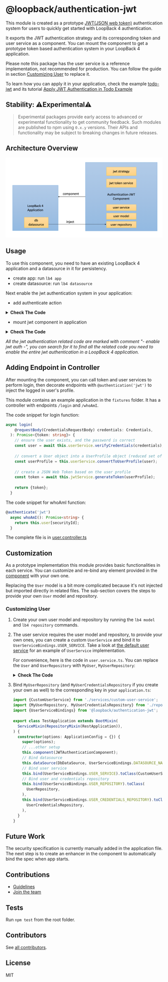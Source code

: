 # @loopback/authentication-jwt

This module is created as a prototype
[JWT(JSON web token)](https://github.com/auth0/node-jsonwebtoken#readme)
authentication system for users to quickly get started with LoopBack 4
authentication.

It exports the JWT authentication strategy and its corresponding token and user
service as a component. You can mount the component to get a prototype token
based authentication system in your LoopBack 4 application.

Please note this package has the user service is a reference implementation, not
recommended for production. You can follow the guide in section
[Customizing User](#customizing-user) to replace it.

To learn how you can apply it in your application, check the example
[todo-jwt](https://github.com/strongloop/loopback-next/tree/master/examples/todo-jwt)
and its tutorial
[Apply JWT Authentication in Todo Example](https://loopback.io/doc/en/lb4/Authentication-tutorial.html)

## Stability: ⚠️Experimental⚠️

> Experimental packages provide early access to advanced or experimental
> functionality to get community feedback. Such modules are published to npm
> using `0.x.y` versions. Their APIs and functionality may be subject to
> breaking changes in future releases.

## Architecture Overview

![authentication-jwt](authentication-jwt.png)

## Usage

To use this component, you need to have an existing LoopBack 4 application and a
datasource in it for persistency.

- create app: run `lb4 app`
- create datasource: run `lb4 datasource`

Next enable the jwt authentication system in your application:

- add authenticate action

<details>
<summary><strong>Check The Code</strong></summary>
<p>

```ts
import {
  AuthenticateFn,
  AuthenticationBindings,
  AUTHENTICATION_STRATEGY_NOT_FOUND,
  USER_PROFILE_NOT_FOUND,
} from '@loopback/authentication';
export class MySequence implements SequenceHandler {
  constructor(
    // - enable jwt auth -
    // inject the auth action
    @inject(AuthenticationBindings.AUTH_ACTION)
    protected authenticateRequest: AuthenticateFn,
  ) {}

  async handle(context: RequestContext) {
    try {
      const {request, response} = context;
      const route = this.findRoute(request);
      // - enable jwt auth -
      // call authentication action
      await this.authenticateRequest(request);

      const args = await this.parseParams(request, route);
      const result = await this.invoke(route, args);
      this.send(response, result);
    } catch (error) {
      // - enable jwt auth -
      // improve the error check
      if (
        error.code === AUTHENTICATION_STRATEGY_NOT_FOUND ||
        error.code === USER_PROFILE_NOT_FOUND
      ) {
        Object.assign(error, {statusCode: 401 /* Unauthorized */});
      }
      this.reject(context, error);
    }
  }
}
```

</p>
</details>

- mount jwt component in application

<details>
<summary><strong>Check The Code</strong></summary>
<p>

```ts
import {AuthenticationComponent} from '@loopback/authentication';
import {
  JWTAuthenticationComponent,
  SECURITY_SCHEME_SPEC,
} from '@loopback/authentication-jwt';

export class TestApplication extends BootMixin(
  ServiceMixin(RepositoryMixin(RestApplication)),
) {
  constructor(options: ApplicationConfig = {}) {
    super(options);

    // Set up the custom sequence
    this.sequence(MySequence);

    // Set up default home page
    this.static('/', path.join(__dirname, '../public'));

    // - enable jwt auth -
    // Mount authentication system
    this.component(AuthenticationComponent);
    // Mount jwt component
    this.component(JWTAuthenticationComponent);
    // Bind datasource
    this.dataSource(DbDataSource, UserServiceBindings.DATASOURCE_NAME);

    this.component(RestExplorerComponent);
    this.projectRoot = __dirname;
    // Customize @loopback/boot Booter Conventions here
    this.bootOptions = {};
  }
}
```

</p>
</details>

_All the jwt authentication related code are marked with comment "- enable jwt
auth -", you can search for it to find all the related code you need to enable
the entire jwt authentication in a LoopBack 4 application._

## Adding Endpoint in Controller

After mounting the component, you can call token and user services to perform
login, then decorate endpoints with `@authentication('jwt')` to inject the
logged in user's profile.

This module contains an example application in the `fixtures` folder. It has a
controller with endpoints `/login` and `/whoAmI`.

The code snippet for login function:

```ts
async login(
    @requestBody(CredentialsRequestBody) credentials: Credentials,
  ): Promise<{token: string}> {
    // ensure the user exists, and the password is correct
    const user = await this.userService.verifyCredentials(credentials);

    // convert a User object into a UserProfile object (reduced set of properties)
    const userProfile = this.userService.convertToUserProfile(user);

    // create a JSON Web Token based on the user profile
    const token = await this.jwtService.generateToken(userProfile);

    return {token};
  }
```

The code snippet for whoAmI function:

```ts
@authenticate('jwt')
  async whoAmI(): Promise<string> {
    return this.user[securityId];
  }
```

The complete file is in
[user.controller.ts](https://github.com/strongloop/loopback-next/tree/master/extensions/authentication-jwt/src/__tests__/fixtures/controllers/user.controller.ts)

## Customization

As a prototype implementation this module provides basic functionalities in each
service. You can customize and re-bind any element provided in the
[component](https://github.com/strongloop/loopback-next/tree/master/extensions/authentication-jwt/src/jwt-authentication-component.ts)
with your own one.

Replacing the `User` model is a bit more complicated because it's not injected
but imported directly in related files. The sub-section covers the steps to
provide your own `User` model and repository.

### Customizing User

1. Create your own user model and repository by running the `lb4 model` and
   `lb4 repository` commands.

2. The user service requires the user model and repository, to provide your own
   ones, you can create a custom `UserService` and bind it to
   `UserServiceBindings.USER_SERVICE`. Take a look at
   [the default user service](https://github.com/strongloop/loopback-next/blob/master/extensions/authentication-jwt/src/services/user.service.ts)
   for an example of `UserService` implementation.

   For convenience, here is the code in `user.service.ts`. You can replace the
   `User` and `UserRepository` with `MyUser`, `MyUserRepository`:

   <details>
   <summary><strong>Check The Code</strong></summary>
   <p>

   ```ts
   import {UserService} from '@loopback/authentication';
   import {repository} from '@loopback/repository';
   import {HttpErrors} from '@loopback/rest';
   import {securityId, UserProfile} from '@loopback/security';
   import {compare} from 'bcryptjs';
   // User --> MyUser
   import {MyUser} from '../models';
   // UserRepository --> MyUserRepository
   import {MyUserRepository} from '../repositories';

   export type Credentials = {
     email: string;
     password: string;
   };

   // User --> MyUser
   export class CustomUserService implements UserService<MyUser, Credentials> {
     constructor(
       // UserRepository --> MyUserRepository
       @repository(MyUserRepository) public userRepository: MyUserRepository,
     ) {}

     // User --> MyUser
     async verifyCredentials(credentials: Credentials): Promise<MyUser> {
       const invalidCredentialsError = 'Invalid email or password.';

       const foundUser = await this.userRepository.findOne({
         where: {email: credentials.email},
       });
       if (!foundUser) {
         throw new HttpErrors.Unauthorized(invalidCredentialsError);
       }

       const credentialsFound = await this.userRepository.findCredentials(
         foundUser.id,
       );
       if (!credentialsFound) {
         throw new HttpErrors.Unauthorized(invalidCredentialsError);
       }

       const passwordMatched = await compare(
         credentials.password,
         credentialsFound.password,
       );

       if (!passwordMatched) {
         throw new HttpErrors.Unauthorized(invalidCredentialsError);
       }

       return foundUser;
     }

     // User --> MyUser
     convertToUserProfile(user: MyUser): UserProfile {
       return {
         [securityId]: user.id.toString(),
         name: user.username,
         id: user.id,
         email: user.email,
       };
     }
   }
   ```

   </p>
   </details>

3. Bind `MyUserRepository` (and `MyUserCredentialsRepository` if you create your
   own as well) to the corresponding key in your `application.ts`:

   ```ts
   import {CustomUserService} from './services/custom-user-service';
   import {MyUserRepository, MyUserCredentialsRepository} from './repositories';
   import {UserServiceBindings} from '@loopback/authentication-jwt';

   export class TestApplication extends BootMixin(
     ServiceMixin(RepositoryMixin(RestApplication)),
   ) {
     constructor(options: ApplicationConfig = {}) {
       super(options);
       // ...other setup
       this.component(JWTAuthenticationComponent);
       // Bind datasource
       this.dataSource(DbDataSource, UserServiceBindings.DATASOURCE_NAME);
       // Bind user service
       this.bind(UserServiceBindings.USER_SERVICE).toClass(CustomUserService),
       // Bind user and credentials repository
       this.bind(UserServiceBindings.USER_REPOSITORY).toClass(
         UserRepository,
       ),
       this.bind(UserServiceBindings.USER_CREDENTIALS_REPOSITORY).toClass(
         UserCredentialsRepository,
       ),
     }
   }
   ```

## Future Work

The security specification is currently manually added in the application file.
The next step is to create an enhancer in the component to automatically bind
the spec when app starts.

## Contributions

- [Guidelines](https://github.com/strongloop/loopback-next/blob/master/docs/CONTRIBUTING.md)
- [Join the team](https://github.com/strongloop/loopback-next/issues/110)

## Tests

Run `npm test` from the root folder.

## Contributors

See
[all contributors](https://github.com/strongloop/loopback-next/graphs/contributors).

## License

MIT
